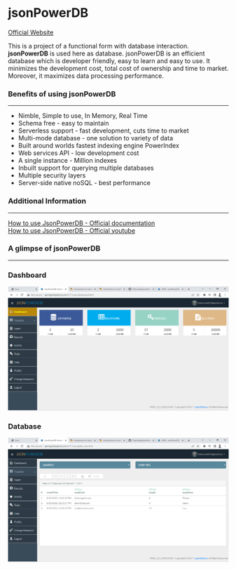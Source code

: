 # jsonPowerDB

[Official Website](https://login2explore.com/)

This is a project of a functional form with database interaction. <strong>jsonPowerDB</strong> is used here as database. jsonPowerDB is an efficient database which is developer friendly, easy to learn and easy to use. It minimizes the development cost, total cost of ownership and time to market. Moreover, it maximizes data processing performance.

### Benefits of using jsonPowerDB

<hr>

- Nimble, Simple to use, In Memory, Real Time
- Schema free - easy to maintain
- Serverless support - fast development, cuts time to market
- Multi-mode database - one solution to variety of data
- Built around worlds fastest indexing engine PowerIndex
- Web services API - low development cost
- A single instance - Million indexes
- Inbuilt support for querying multiple databases
- Multiple security layers
- Server-side native noSQL - best performance

### Additional Information

<hr>

[How to use JsonPowerDB - Official documentation](https://login2explore.com/jpdb/docs.html) <br>
[How to use JsonPowerDB - Official youtube](https://www.youtube.com/watch?v=GT8TTtqPloE&t=4s&ab_channel=JsonPowerDB)

### A glimpse of jsonPowerDB

<hr>

### Dashboard

![Dashboard](https://github.com/ThakurSaad/jsonPowerDB/blob/main/assets/dashboard.png)

### Database

![database](https://github.com/ThakurSaad/jsonPowerDB/blob/main/assets/database.png)